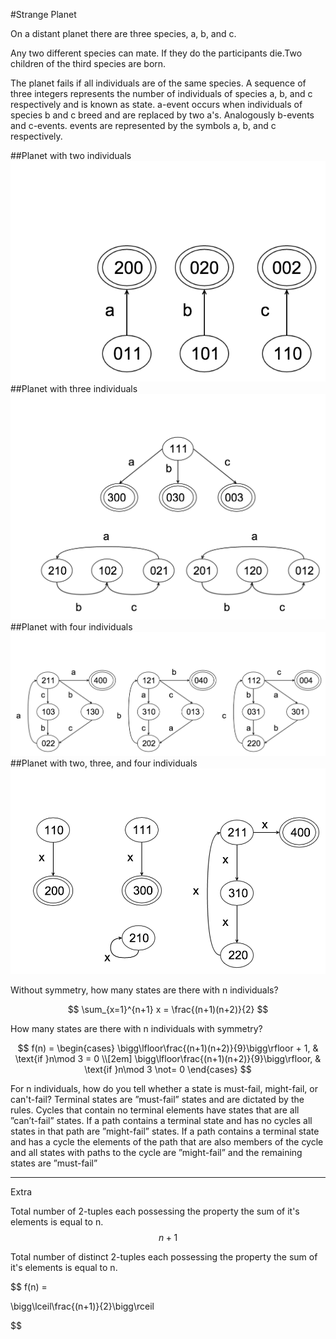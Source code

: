 #Strange Planet

On a distant planet there are three species, a, b, and c.

Any two different species can mate. If they do the participants die.Two children of the third species are born.

The planet fails if all individuals are of the same species. A sequence of three integers represents the number of individuals of species a, b, and c respectively and is known as state. a-event occurs when individuals of species b and c breed and are replaced by two a's. Analogously b-events and c-events. events are represented by the symbols a, b, and c respectively.

##Planet with two individuals
![two individuals](two-individuals.png)
##Planet with three individuals
![three individuals](three-individuals.png)
##Planet with four individuals
![four-individuals](four-individuals.png)
##Planet with two, three, and four individuals
![no-symmetry](no-symmetry.png)


Without symmetry, how many states are there with n individuals? 

$$
\sum_{x=1}^{n+1} x = \frac{(n+1)(n+2)}{2}
$$

How many states are there with n individuals with symmetry?

$$
f(n) =
\begin{cases}
\bigg\lfloor\frac{(n+1)(n+2)}{9}\bigg\rfloor + 1, & \text{if }n\mod 3 = 0 \\[2em]
\bigg\lfloor\frac{(n+1)(n+2)}{9}\bigg\rfloor, & \text{if }n\mod 3 \not= 0
\end{cases}
$$

For n individuals, how do you tell whether a state is must-fail, might-fail, or can't-fail? Terminal states are ”must-fail” states and are dictated by the rules. Cycles that contain no terminal elements have states that are all ”can’t-fail” states. If a path contains a terminal state and has no cycles all states in that path are ”might-fail” states. If a path contains a terminal state and has a cycle the elements of the path that are also members of the cycle and all states with paths to the cycle are ”might-fail” and the remaining states are ”must-fail”


___
Extra 

Total number of 2-tuples each possessing the property the sum of it's elements is equal to n. 
$$
n + 1
$$

Total number of distinct 2-tuples each possessing the property the sum of it's elements is equal to n.

$$
f(n) =

\bigg\lceil\frac{(n+1)}{2}\bigg\rceil

$$

